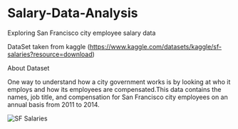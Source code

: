 # Salary-Data-Analysis
Exploring San Francisco city employee salary data

DataSet taken from kaggle (https://www.kaggle.com/datasets/kaggle/sf-salaries?resource=download)

About Dataset

One way to understand how a city government works is by looking at who it employs and how its employees are compensated.This data contains the names,
job title, and compensation for San Francisco city employees on an annual basis from 2011 to 2014.


![SF Salaries](https://user-images.githubusercontent.com/100592839/208998531-5851d549-e95f-4443-a6fa-7d4b914de185.jpg)
